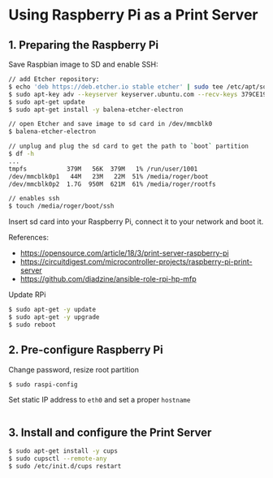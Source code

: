 # Using Raspberry Pi as a Print Server

## 1. Preparing the Raspberry Pi

Save Raspbian image to SD and enable SSH:

```sh
// add Etcher repository:
$ echo 'deb https://deb.etcher.io stable etcher' | sudo tee /etc/apt/sources.list.d/balena-etcher.list
$ sudo apt-key adv --keyserver keyserver.ubuntu.com --recv-keys 379CE192D401AB61
$ sudo apt-get update
$ sudo apt-get install -y balena-etcher-electron

// open Etcher and save image to sd card in /dev/mmcblk0
$ balena-etcher-electron

// unplug and plug the sd card to get the path to `boot` partition
$ df -h
...
tmpfs           379M   56K  379M   1% /run/user/1001
/dev/mmcblk0p1   44M   23M   22M  51% /media/roger/boot
/dev/mmcblk0p2  1.7G  950M  621M  61% /media/roger/rootfs

// enables ssh
$ touch /media/roger/boot/ssh
```

Insert sd card into your Raspberry Pi, connect it to your network and boot it. 


References:
- https://opensource.com/article/18/3/print-server-raspberry-pi
- https://circuitdigest.com/microcontroller-projects/raspberry-pi-print-server
- https://github.com/diadzine/ansible-role-rpi-hp-mfp



Update RPi
```sh
$ sudo apt-get -y update
$ sudo apt-get -y upgrade
$ sudo reboot
```
## 2. Pre-configure Raspberry Pi

Change password, resize root partition
```sh
$ sudo raspi-config
```

Set static IP address to `eth0` and set a proper `hostname`
```sh

```

## 3. Install and configure the Print Server
```sh
$ sudo apt-get install -y cups
$ sudo cupsctl --remote-any
$ sudo /etc/init.d/cups restart
``` 

